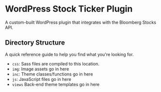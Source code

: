 # WordPress Stock Ticker Plugin
A custom-built WordPress plugin that integrates with the Bloomberg Stocks API.

## Directory Structure
A quick reference guide to help you find what you're looking for.

  * `css`: Sass files are compiled to this location.
  * `img`: Image assets go in here
  * `inc`: Theme classes/functions go in here
  * `js`: JavaScript files go in here
  * `views` Back-end theme templates go in here
